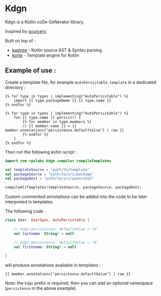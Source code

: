 # Kdgn

Kdgn is a Kotlin coDe GeNerator library.

Inspired by [sourcery](https://github.com/krzysztofzablocki/Sourcery).

Built on top of :

- [kastree](https://github.com/cretz/kastree) - Kotlin source AST & Syntax parsing
- [korte](https://korlibs.soywiz.com/korte/) - Template engine for Kotlin

Example of use :
--

Create a template file, for example `AutoPersistable.template` in a dedicated directory :

```
{% for type in types | implementing("AutoPersistable") %}
    import {{ type.packageName }}.{{ type.name }}
{% endfor %}

{% for type in types | implementing("AutoPersistable") %}
    fun {{ type.name }}.persist() {
        {% for member in type.members %}
        // {{ member.name }} = {{ member.annotations["persistence.defaultValue"] | raw }}
        {% endfor %}
    }
{% endfor %}
```

Then run the following kotlin script :

```kotlin
import com.cpzlabs.kdgn.compiler.compileTemplates

val templateSource = "path/to/template"
val packageSource = "path/to/src/package"
val packageDest = "path/to/src/generated"

compileAllTemplates(templateSource, packageSource, packageDest)
```

Custom commented annotations can be added into the code to be later interpreted in templates.

The following code :

```kotlin
class User: UserSpec, AutoPersistable {
    
    // kdgn:persistence: defaultValue = "A"
    val lastname: String? = null

    // kdgn:persistence: defaultValue = "B"
    val firstname: String? = null
    
}
```

will produce annotations available in templates :

```
{{ member.annotations["persistence.defaultValue"] | raw }}
```

Note: the `kdgn` prefix is required, then you can add an optional namespace (`persistence` in the above example).
